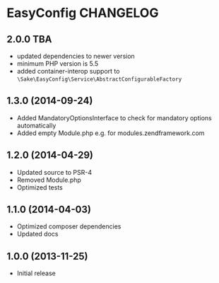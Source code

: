 # EasyConfig CHANGELOG

## 2.0.0 TBA

* updated dependencies to newer version
* minimum PHP version is 5.5
* added container-interop support to `\Sake\EasyConfig\Service\AbstractConfigurableFactory`

## 1.3.0 (2014-09-24)

* Added MandatoryOptionsInterface to check for mandatory options automatically
* Added empty Module.php e.g. for modules.zendframework.com

## 1.2.0 (2014-04-29)

* Updated source to PSR-4
* Removed Module.php
* Optimized tests

## 1.1.0 (2014-04-03)

* Optimized composer dependencies
* Updated docs

## 1.0.0 (2013-11-25)

* Initial release

